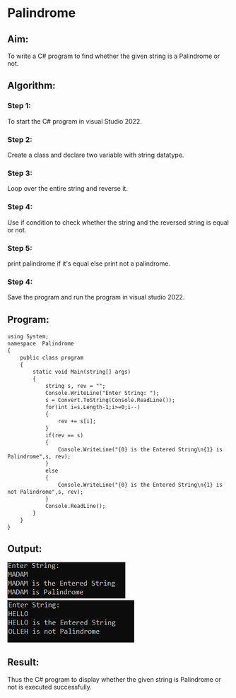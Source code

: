 # Palindrome


## Aim:
To write a C# program to find whether the given string is a Palindrome or not.
## Algorithm:
### Step 1:
To start the C# program in visual Studio 2022.

### Step 2:
Create a class and declare two variable with string datatype.

### Step 3:
Loop over the entire string and reverse it.

### Step 4:
Use if condition to check whether the string and the reversed string is equal or not.

### Step 5:
print palindrome if it's equal else print not a palindrome.

### Step 4:
Save the program and run the program in visual studio 2022.


## Program:
```
using System;
namespace  Palindrome
{
    public class program
    {
        static void Main(string[] args)
        {
            string s, rev = "";
            Console.WriteLine("Enter String: ");
            s = Convert.ToString(Console.ReadLine());
            for(int i=s.Length-1;i>=0;i--)
            {
                rev += s[i];
            }
            if(rev == s)
            {
                Console.WriteLine("{0} is the Entered String\n{1} is Palindrome",s, rev);
            }
            else
            {
                Console.WriteLine("{0} is the Entered String\n{1} is not Palindrome",s, rev);
            }
            Console.ReadLine();
        }
    }
}
```
## Output:
![output](s1.png)
![output](s2.png)

## Result:
Thus the C# program to display whether the given string is Palindrome or not is executed successfully.
